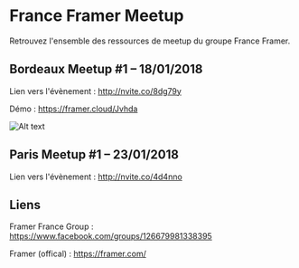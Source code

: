 # France Framer Meetup

Retrouvez l'ensemble des ressources de meetup du groupe France Framer.

## Bordeaux Meetup #1 – 18/01/2018

Lien vers l'évènement : http://nvite.co/8dg79y

Démo : https://framer.cloud/Jvhda

![Alt text](https://github.com/yannbellot/FranceFramerMeetup/blob/master/framerMeetupBX_1_375px.png)

## Paris Meetup #1 – 23/01/2018

Lien vers l'évènement : http://nvite.co/4d4nno

## Liens

Framer France Group : https://www.facebook.com/groups/126679981338395

Framer (offical) : https://framer.com/

